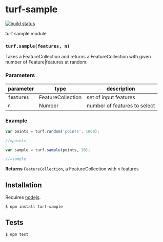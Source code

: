 # turf-sample

[![build status](https://secure.travis-ci.org/Turfjs/turf-sample.png)](http://travis-ci.org/Turfjs/turf-sample)

turf sample module


### `turf.sample(features, n)`

Takes a FeatureCollection and returns a FeatureCollection with given number of Feature|features at random.


### Parameters

| parameter  | type              | description                  |
| ---------- | ----------------- | ---------------------------- |
| `features` | FeatureCollection | set of input features        |
| `n`        | Number            | number of features to select |


### Example

```js
var points = turf.random('points', 1000);

//=points

var sample = turf.sample(points, 10);

//=sample
```


**Returns** `FeatureCollection`, a FeatureCollection with `n` features

## Installation

Requires [nodejs](http://nodejs.org/).

```sh
$ npm install turf-sample
```

## Tests

```sh
$ npm test
```


